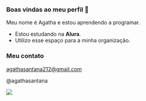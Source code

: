 ### Boas vindas ao meu perfil  👋


Meu nome é Agatha e estou aprendendo a programar.

- Estou estudando na **Alura**.
- Utilizo esse espaço para a minha organização.

### Meu contato 

agathasantana212@gmail.com

@agathasantana

![](https://media1.tenor.com/m/kWejy2kDcTwAAAAC/office.gif)
